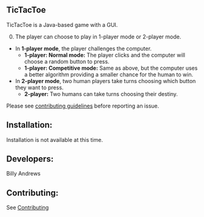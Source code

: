 ## TicTacToe

TicTacToe is a Java-based game with a GUI.

0. The player can choose to play in 1-player mode or 2-player mode.

- In **1-player mode**, the player challenges the computer.
  - **1-player: Normal mode:** The player clicks and the computer will choose a random button to press.
  - **1-player: Competitive mode:** Same as above, but the computer uses a better algorithm providing a smaller chance for the human to win.
- In **2-player mode**, two human players take turns choosing which button they want to press.
  - **2-player:** Two humans can take turns choosing their destiny.
  
Please see [contributing guidelines](CONTRIBUTING.md) before reporting an issue.
  


## Installation:

  Installation is not available at this time.



## Developers:

  Billy Andrews
  
  
## Contributing:


See [Contributing](CONTRIBUTING.md)
